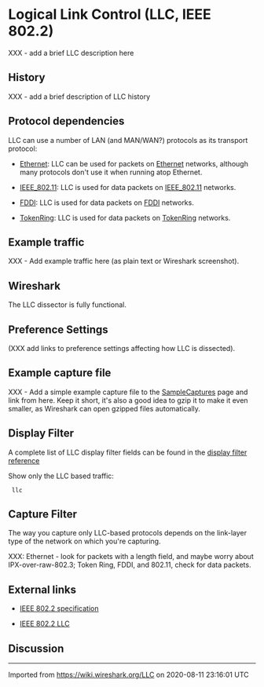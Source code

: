 # Logical Link Control (LLC, IEEE 802.2)

XXX - add a brief LLC description here

## History

XXX - add a brief description of LLC history

## Protocol dependencies

LLC can use a number of LAN (and MAN/WAN?) protocols as its transport protocol:

  - [Ethernet](/Ethernet): LLC can be used for packets on [Ethernet](/Ethernet) networks, although many protocols don't use it when running atop Ethernet.

  - [IEEE\_802.11](/IEEE_802.11): LLC is used for data packets on [IEEE\_802.11](/IEEE_802.11) networks.

  - [FDDI](/FDDI): LLC is used for data packets on [FDDI](/FDDI) networks.

  - [TokenRing](/TokenRing): LLC is used for data packets on [TokenRing](/TokenRing) networks.

## Example traffic

XXX - Add example traffic here (as plain text or Wireshark screenshot).

## Wireshark

The LLC dissector is fully functional.

## Preference Settings

(XXX add links to preference settings affecting how LLC is dissected).

## Example capture file

XXX - Add a simple example capture file to the [SampleCaptures](/SampleCaptures) page and link from here. Keep it short, it's also a good idea to gzip it to make it even smaller, as Wireshark can open gzipped files automatically.

## Display Filter

A complete list of LLC display filter fields can be found in the [display filter reference](http://www.wireshark.org/docs/dfref/l/llc.html)

Show only the LLC based traffic:

``` 
 llc 
```

## Capture Filter

The way you capture only LLC-based protocols depends on the link-layer type of the network on which you're capturing.

XXX: Ethernet - look for packets with a length field, and maybe worry about IPX-over-raw-802.3; Token Ring, FDDI, and 802.11, check for data packets.

## External links

  - [IEEE 802.2 specification](http://standards.ieee.org/getieee802/802.2.html)

  - [IEEE 802.2 LLC](http://ckp.made-it.com/ieee8022.html)

## Discussion

---

Imported from https://wiki.wireshark.org/LLC on 2020-08-11 23:16:01 UTC

